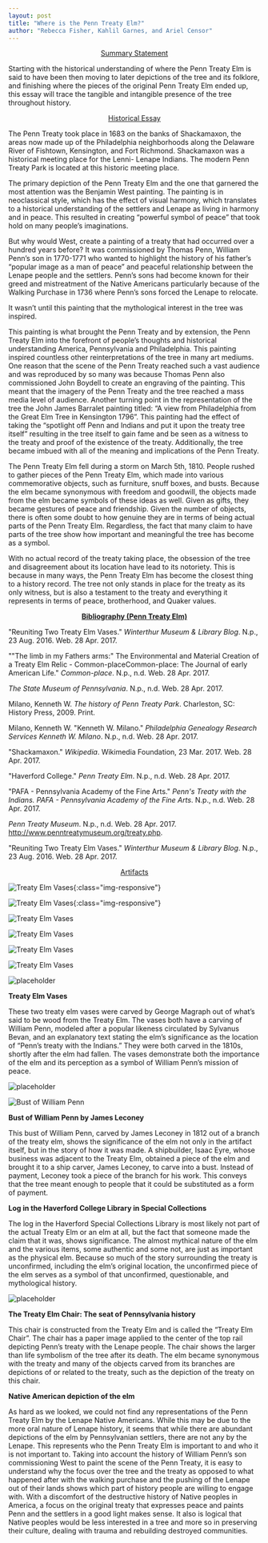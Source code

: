 ```yaml
---
layout: post
title: "Where is the Penn Treaty Elm?"
author: "Rebecca Fisher, Kahlil Garnes, and Ariel Censor"
---
```


<p align = "center"><ins>Summary Statement</ins></p>

Starting with the historical understanding of where the Penn Treaty Elm is said to have been then moving to later depictions of the tree and its folklore, and finishing where the pieces of the original Penn Treaty Elm ended up, this essay will trace the tangible and intangible presence of the tree throughout history.

<p align = "center"><ins>Historical Essay</ins></p>

The Penn Treaty took place in 1683 on the banks of Shackamaxon, the areas now made up of the Philadelphia neighborhoods along the Delaware River of Fishtown, Kensington, and Fort Richmond. Shackamaxon was a historical meeting place for the Lenni- Lenape Indians. The modern Penn Treaty Park is located at this historic meeting place.

The primary depiction of the Penn Treaty Elm and the one that garnered the most attention was the Benjamin West painting. The painting is in neoclassical style, which has the effect of visual harmony, which translates to a historical understanding of the settlers and Lenape as living in harmony and in peace. This resulted in creating “powerful symbol of peace” that took hold on many people’s imaginations.

But why would West, create a painting of a treaty that had occurred over a hundred years before? It was commissioned by Thomas Penn, William Penn’s son in 1770-1771 who wanted to highlight the history of his father’s “popular image as a man of peace” and peaceful relationship between the Lenape people and the settlers. Penn’s sons had become known for their greed and mistreatment of the Native Americans particularly because of the Walking Purchase in 1736 where Penn’s sons forced the Lenape to relocate.

It wasn’t until this painting that the mythological interest in the tree was inspired. 

This painting is what brought the Penn Treaty and by extension, the Penn Treaty Elm into the forefront of people’s thoughts and historical understanding America, Pennsylvania and Philadelphia. This painting inspired countless other reinterpretations of the tree in many art mediums. One reason that the scene of the Penn Treaty reached such a vast audience and was reproduced by so many was because Thomas Penn also commissioned John Boydell to create an engraving of the painting. This meant that the imagery of the Penn Treaty and the tree reached a mass media level of audience. Another turning point in the representation of the tree the John James Barralet painting titled: “A view from Philadelphia from the Great Elm Tree in Kensington 1796”. This painting had the effect of taking the “spotlight off Penn and Indians and put it upon the treaty tree itself” resulting in the tree itself to gain fame and be seen as a witness to the treaty and proof of the existence of the treaty. Additionally, the tree became imbued with all of the meaning and implications of the Penn Treaty.

The Penn Treaty Elm fell during a storm on March 5th, 1810. People rushed to gather pieces of the Penn Treaty Elm, which made into various commemorative objects, such as furniture, snuff boxes, and busts. Because the elm became synonymous with freedom and goodwill, the objects made from the elm became symbols of these ideas as well. Given as gifts, they became gestures of peace and friendship. Given the number of objects, there is often some doubt to how genuine they are in terms of being actual parts of the Penn Treaty Elm. Regardless, the fact that many claim to have parts of the tree show how important and meaningful the tree has become as a symbol.

With no actual record of the treaty taking place, the obsession of the tree and disagreement about its location have lead to its notoriety. This is because in many ways, the Penn Treaty Elm has become the closest thing to a history record. The tree not only stands in place for the treaty as its only witness, but is also a testament to the treaty and everything it represents in terms of peace, brotherhood, and Quaker values.

<p align = "center"><ins><b>Bibliography (Penn Treaty Elm)</b></ins></p>

"Reuniting Two Treaty Elm Vases." *Winterthur Museum & Library Blog*. N.p., 23 Aug. 2016. Web. 28 Apr. 2017.

""The limb in my Fathers arms:" The Environmental and Material Creation of a Treaty Elm Relic - Common-placeCommon-place: The Journal of early American Life." *Common-place*. N.p., n.d. Web. 28 Apr. 2017.
 
*The State Museum of Pennsylvania*. N.p., n.d. Web. 28 Apr. 2017.
 
Milano, Kenneth W. *The history of Penn Treaty Park*. Charleston, SC: History Press, 2009. Print.
 
Milano, Kenneth W. "Kenneth W. Milano." *Philadelphia Genealogy Research Services Kenneth W. Milano*. N.p., n.d. Web. 28 Apr. 2017.
 
"Shackamaxon." *Wikipedia*. Wikimedia Foundation, 23 Mar. 2017. Web. 28 Apr. 2017.
 
"Haverford College." *Penn Treaty Elm*. N.p., n.d. Web. 28 Apr. 2017.
 
"PAFA - Pennsylvania Academy of the Fine Arts." *Penn's Treaty with the Indians. PAFA - Pennsylvania Academy of the Fine Arts*. N.p., n.d. Web. 28 Apr. 2017.
 
*Penn Treaty Museum*. N.p., n.d. Web. 28 Apr. 2017. <http://www.penntreatymuseum.org/treaty.php>.
 
"Reuniting Two Treaty Elm Vases." *Winterthur Museum & Library Blog*. N.p., 23 Aug. 2016. Web. 28 Apr. 2017.
 
<p align = "center"><ins>Artifacts</ins></p>

![Treaty Elm Vases](https://museumblog.winterthur.org/files/2016/08/urns-.jpg){:class="img-responsive"}

![Treaty Elm Vases](https://www.google.com/url?sa=i&rct=j&q=&esrc=s&source=images&cd=&cad=rja&uact=8&ved=0ahUKEwjKlsHO0cXWAhVBqlQKHQ4UDAEQjRwIBw&url=http%3A%2F%2Fmuseumblog.winterthur.org%2F2016%2F08%2F23%2Freuniting-two-treaty-elm-vases%2F&psig=AFQjCNFXX6rrkccBpdl-JP8cG1TTnKEiXw&ust=1506611035270348){:class="img-responsive"}

![Treaty Elm Vases]({{https://www.google.com/url?sa=i&rct=j&q=&esrc=s&source=images&cd=&cad=rja&uact=8&ved=0ahUKEwjKlsHO0cXWAhVBqlQKHQ4UDAEQjRwIBw&url=http%3A%2F%2Fmuseumblog.winterthur.org%2F2016%2F08%2F23%2Freuniting-two-treaty-elm-vases%2F&psig=AFQjCNFXX6rrkccBpdl-JP8cG1TTnKEiXw&ust=1506611035270348}}/400x200/image.png)

![Treaty Elm Vases]({{https://museumblog.winterthur.org/files/2016/08/urns-.jpg}}/400x200/image.png)

![Treaty Elm Vases]({{https://museumblog.winterthur.org/files/2016/08/urns}}/400x200/image.png)

![Treaty Elm Vases](https://museumblog.winterthur.org/files/2016/08/urns-.jpg/400x200)

![placeholder](https://placehold.it/400x200 "Medium example image")
 
 **Treaty Elm Vases**
 
These two treaty elm vases were carved by George Magraph out of what’s said to be wood from the Treaty Elm. The vases both have a carving of William Penn, modeled after a popular likeness circulated by Sylvanus Bevan, and an explanatory text stating the elm’s significance as the location of “Penn’s treaty with the Indians.” They were both carved in the 1810s, shortly after the elm had fallen. The vases demonstrate both the importance of the elm and its perception as a symbol of William Penn’s mission of peace.

![placeholder](https://placehold.it/400x200 "Medium example image")

![Bust of William Penn](http://common-place.org/wp-content/uploads/2016/12/17.1-Igoe-1.jpg/400x200)
 
 **Bust of William Penn by James Leconey**
 
This bust of William Penn, carved by James Leconey in 1812 out of a branch of the treaty elm, shows the significance of the elm not only in the artifact itself, but in the story of how it was made. A shipbuilder, Isaac Eyre, whose business was adjacent to the Treaty Elm, obtained a piece of the elm and brought it to a ship carver, James Leconey, to carve into a bust. Instead of payment, Leconey took a piece of the branch for his work. This conveys that the tree meant enough to people that it could be substituted as a form of payment.

**Log in the Haverford College Library in Special Collections**

The log in the Haverford Special Collections Library is most likely not part of the actual Treaty Elm or an elm at all, but the fact that someone made the claim that it was, shows significance. The almost mythical nature of the elm and the various items, some authentic and some not, are just as important as the physical elm. Because so much of the story surrounding the treaty is unconfirmed, including the elm’s original location, the unconfirmed piece of the elm serves as a symbol of that unconfirmed, questionable, and mythological history.

![placeholder](https://placehold.it/400x200 "Medium example image")

**The Treaty Elm Chair: The seat of Pennsylvania history**

This chair is constructed from the Treaty Elm and is called the “Treaty Elm Chair”. The chair has a paper image applied to the center of the top rail depicting Penn’s treaty with the Lenape people. The chair shows the larger than life symbolism of the tree after its death. The elm became synonymous with the treaty and many of the objects carved from its branches are depictions of or related to the treaty, such as the depiction of the treaty on this chair.

**Native American depiction of the elm**

As hard as we looked, we could not find any representations of the Penn Treaty Elm by the Lenape Native Americans. While this may be due to the more oral nature of Lenape history, it seems that while there are abundant depictions of the elm by Pennsylvanian settlers, there are not any by the Lenape. This represents who the Penn Treaty Elm is important to and who it is not important to. Taking into account the history of William Penn’s son commissioning West to paint the scene of the Penn Treaty, it is easy to understand why the focus over the tree and the treaty as opposed to what happened after with the walking purchase and the pushing of the Lenape out of their lands shows which part of history people are willing to engage with. With a discomfort of the destructive history of Native peoples in America, a focus on the original treaty that expresses peace and paints Penn and the settlers in a good light makes sense. It also is logical that Native peoples would be less interested in a tree and more so in preserving their culture, dealing with trauma and rebuilding destroyed communities. 
